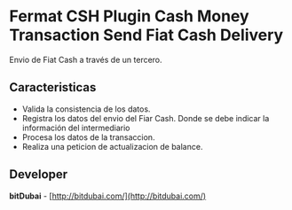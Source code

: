 # Fermat CSH Plugin Cash Money Transaction Send Fiat Cash Delivery

Envio de Fiat Cash a través de un tercero.

## Caracteristicas
* Valida la consistencia de los datos.
* Registra los datos del envio del Fiar Cash. Donde se debe indicar la información del intermediario
* Procesa los datos de la transaccion.
* Realiza una peticion de actualizacion de balance.

## Developer

**bitDubai** - [http://bitdubai.com/](http://bitdubai.com/)

